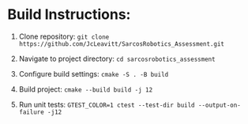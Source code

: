 # Build Instructions:

1. Clone repository: `git clone https://github.com/JcLeavitt/SarcosRobotics_Assessment.git`

2. Navigate to project directory: `cd sarcosrobotics_assessment`

3. Configure build settings: `cmake -S . -B build`

4. Build project: `cmake --build build -j 12`

5. Run unit tests: `GTEST_COLOR=1 ctest --test-dir build --output-on-failure -j12`
